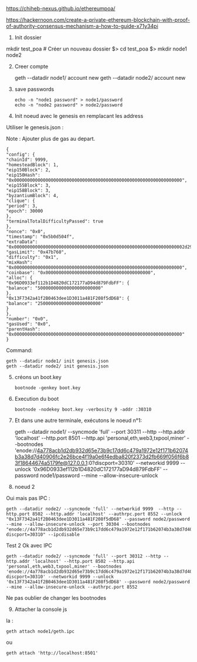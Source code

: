 


https://chiheb-nexus.github.io/ethereumpoa/

https://hackernoon.com/create-a-private-ethereum-blockchain-with-proof-of-authority-consensus-mechanism-a-how-to-guide-x71y34pi


1. Init dossier

mkdir test_poa # Créer un nouveau dossier
$> cd test_poa
$> mkdir node1 node2



2. Creer compte


    geth --datadir node1/ account new
    geth --datadir node2/ account new


3. save passwords

       echo -n "node1 password" > node1/password
       echo -n "node2 password" > node2/password

4. Init noeud avec le genesis en remplacant les address

Utiliser le genesis.json :


Note : Ajouter plus de gas au depart.

    {
    "config": {
    "chainId": 9999,
    "homesteadBlock": 1,
    "eip150Block": 2,
    "eip150Hash": "0x0000000000000000000000000000000000000000000000000000000000000000",
    "eip155Block": 3,
    "eip158Block": 3,
    "byzantiumBlock": 4,
    "clique": {
    "period": 3,
    "epoch": 30000
    },
    "terminalTotalDifficultyPassed": true
    },
    "nonce": "0x0",
    "timestamp": "0x5b0d504f",
    "extraData": "0x00000000000000000000000000000000000000000000000000000000000000002d299ed001270f8c2f02abdda2bda4e5b4cca348bbb6abec9f9b6d0e7d3ff18bcb68ce6ac931478f0000000000000000000000000000000000000000000000000000000000000000000000000000000000000000000000000000000000000000000000000000000000",
    "gasLimit": "0x47b760",
    "difficulty": "0x1",
    "mixHash": "0x0000000000000000000000000000000000000000000000000000000000000000",
    "coinbase": "0x0000000000000000000000000000000000000000",
    "alloc": {
    "0x96D0933ef112b1D4820dC172177aD94d879FdbFF": {
    "balance": "500000000000000000000000"
    },
    "0x13F7342a41f2B0463dee1D3011a481F208f5dD68": {
    "balance": "250000000000000000000000"
    }
    },
    "number": "0x0",
    "gasUsed": "0x0",
    "parentHash": "0x0000000000000000000000000000000000000000000000000000000000000000"
    }


Command:

    geth --datadir node1/ init genesis.json
    geth --datadir node2/ init genesis.json


5. créons un boot.key

       bootnode -genkey boot.key

6. Execution du boot

       bootnode -nodekey boot.key -verbosity 9 -addr :30310

7. Et dans une autre terminale, exécutons le noeud n°1:


    geth --datadir node1/ --syncmode 'full' --port 30311 --http --http.addr 'localhost' --http.port 8501 --http.api 'personal,eth,web3,txpool,miner' --bootnodes 'enode://4a778acb1d2db932d65e73b9c17dd6c479a1972e12f171b62074b3a38d7d40906fc2e26bce4f19a0e6f4edba820f2373d2fb669f056f6b83f18644674a5179fe@127.0.0.1:0?discport=30310' --networkid 9999 --unlock '0x96D0933ef112b1D4820dC172177aD94d879FdbFF' --password node1/password --mine --allow-insecure-unlock


8. noeud 2

Oui mais pas IPC :



    geth --datadir node2/ --syncmode 'full' --networkid 9999  --http --http.port 8502 --http.addr 'localhost' --authrpc.port 8552 --unlock "0x13F7342a41f2B0463dee1D3011a481F208f5dD68" --password node2/password --mine --allow-insecure-unlock --port 30304 --bootnodes "enode://4a778acb1d2db932d65e73b9c17dd6c479a1972e12f171b62074b3a38d7d40906fc2e26bce4f19a0e6f4edba820f2373d2fb669f056f6b83f18644674a5179fe@127.0.0.1:0?discport=30310" --ipcdisable


Test 2 Ok avec IPC

    geth --datadir node2/ --syncmode 'full' --port 30312 --http --http.addr 'localhost' --http.port 8502 --http.api 'personal,eth,web3,txpool,miner' --bootnodes 'enode://4a778acb1d2db932d65e73b9c17dd6c479a1972e12f171b62074b3a38d7d40906fc2e26bce4f19a0e6f4edba820f2373d2fb669f056f6b83f18644674a5179fe@127.0.0.1:0?discport=30310' --networkid 9999 --unlock '0x13F7342a41f2B0463dee1D3011a481F208f5dD68' --password node2/password --mine --allow-insecure-unlock --authrpc.port 8552



Ne pas oublier de changer les bootnodes



9. Attacher la console js

la :

    geth attach node1/geth.ipc 

ou 

    geth attach 'http://localhost:8501'